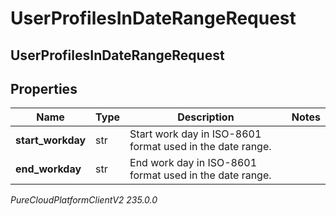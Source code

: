# UserProfilesInDateRangeRequest

## UserProfilesInDateRangeRequest

## Properties

|Name | Type | Description | Notes|
|------------ | ------------- | ------------- | -------------|
| **start_workday** | str | Start work day in ISO-8601 format used in the date range. | |
| **end_workday** | str | End work day in ISO-8601 format used in the date range. | |



_PureCloudPlatformClientV2 235.0.0_
